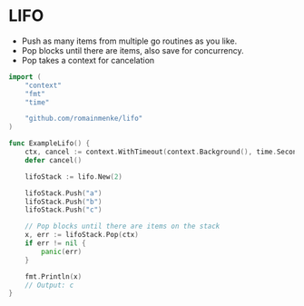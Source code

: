 # LIFO

- Push as many items from multiple go routines as you like.
- Pop blocks until there are items, also save for concurrency.
- Pop takes a context for cancelation

```go
import (
	"context"
	"fmt"
	"time"

	"github.com/romainmenke/lifo"
)

func ExampleLifo() {
	ctx, cancel := context.WithTimeout(context.Background(), time.Second*5)
	defer cancel()

	lifoStack := lifo.New(2)

	lifoStack.Push("a")
	lifoStack.Push("b")
	lifoStack.Push("c")

	// Pop blocks until there are items on the stack
	x, err := lifoStack.Pop(ctx)
	if err != nil {
		panic(err)
	}

	fmt.Println(x)
	// Output: c
}
```
